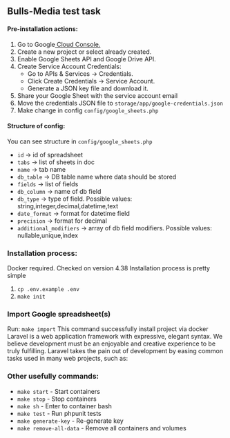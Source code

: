 ## Bulls-Media test task

#### Pre-installation actions:
1. Go to Google[ Cloud Console.](https://console.cloud.google.com/)
2. Create a new project or select already created.
3. Enable Google Sheets API and Google Drive API.
4. Create Service Account Credentials:
    * Go to APIs & Services → Credentials.
    * Click Create Credentials → Service Account.
    * Generate a JSON key file and download it.
5. Share your Google Sheet with the service account email
6. Move the credentials JSON file to `storage/app/google-credentials.json`
7. Make change in config `config/google_sheets.php`

#### Structure of config:
You can see structure in `config/google_sheets.php`
* `id` → id of spreadsheet
* `tabs` -> list of sheets in doc
* `name` -> tab name
* `db_table` -> DB table name where data should be stored
* `fields` -> list of fields
* `db_column` -> name of db field
* `db_type` -> type of field. Possible values: string,integer,decimal,datetime,text
* `date_format` -> format for datetime field
* `precision` -> format for decimal
* `additional_modifiers` -> array of db field modifiers. Possible values: nullable,unique,index

### Installation process:
Docker required. Checked on version 4.38
Installation process is pretty simple
1. `cp .env.example .env`
2. `make init`

### Import Google spreadsheet(s)
Run: `make import`
This command successfully install project via docker
Laravel is a web application framework with expressive, elegant syntax. We believe development must be an enjoyable and creative experience to be truly fulfilling. Laravel takes the pain out of development by easing common tasks used in many web projects, such as:

### Other usefully commands:
* `make start` - Start containers
* `make stop` - Stop containers
* `make sh` - Enter to container bash
* `make test` - Run phpunit tests
* `make generate-key` - Re-generate key
* `make remove-all-data` - Remove all containers and volumes
